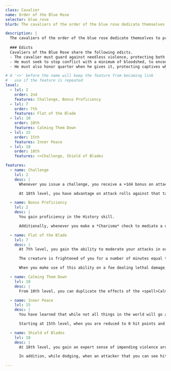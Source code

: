 ```yaml
---
class: Cavalier
name: Order of the Blue Rose
selector: blue_rose
blurb: The cavaliers of the order of the blue rose dedicate themselves to promoting peace in the lands they roam.

description: |
  The cavaliers of the order of the blue rose dedicate themselves to promoting peace in the lands they roam. Skilled warriors and adept diplomats, these cavaliers counsel wisdom, patience, and understanding, but are ever mindful of the need to take up arms to strike down aggressors, tyrants, or evil usurpers. Although they believe wholeheartedly in peace as an aim and a final goal, cavaliers of the blue rose are warriors first, and embrace their role as guardians of those who cannot or will not take up arms to defend themselves.
  
  ### Edicts
  Cavaliers of the Blue Rose share the following edicts.
  - The cavalier must guard against needless violence, protecting both the land and its people from wars they neither started nor wish to fight. 
  - He must seek to stop conflict with a minimum of bloodshed, to encourage peaceful resolutions to disagreements between intelligent creatures, and to mend the wounds opened by battle.
  - He must also honor quarter when he gives it, protecting captives who have surrendered from his own allies if need be.

# A '<>' before the name will keep the feature from becoming link
#   use if the feature is repeated
level:
  - lvl: 2
    order: 2nd
    features: Challenge, Bonus Proficiency
  - lvl: 7
    order: 7th
    features: Flat of the Blade
  - lvl: 10
    order: 10th
    features: Calming Them Down
  - lvl: 15
    order: 15th
    features: Inner Peace
  - lvl: 18
    order: 18th
    features: <>Challenge, Shield of Blades

features:
  - name: Challenge
    lvl: 2  
    desc: |
      Whenever you issue a challenge, you receive a +1d4 bonus on attack rolls made against the target of your challenge, if the target is an intelligent creature to whom you offered the chance to surrender (by taking an action to offer terms).

      At 18th level, you have advantage on attack rolls against that target as well.

  - name: Bonus Proficiency
    lvl: 2  
    desc: |
      You gain proficiency in the History skill.

      Additionally, whenever you make a *Charisma* check to mediate a dispute between two parties that do not include you, your proficiency bonus is doubled if it applies to the check.

  - name: Flat of the Blade
    lvl: 7
    desc: |
      At 7th level, you gain the ability to moderate your attacks in order to take an enemy alive. You take any penalties for attempting to subdue an opponent. Whenever you reduce a creature to 0 hit points with a melee attack, you can use a bonus action to instead leave the creature at 1 hit point.

      The creature is frightened of you for a number of minutes equal to your Charisma modifier. It must also make a Charisma saving throw with a DC 8 + your Charisma modifier + your proficiency modifier. If the creature fails this saving throw, it answers truthfully any questions you ask it and obeys your direct orders while it is frightened by this effect.

      When you make use of this ability on a foe dealing lethal damage, or allowing your allies to kill the target, is considered a violation of your edicts. Once you use this ability, you can't use it again until you finish a short rest.

  - name: Calming Them Down
    lvl: 10
    desc: |
      From 10th level, you can duplicate the effects of the <spell>Calm Emotions<spell> spell. Use the result of a Charisma (Persuasion) check as the DC. Once you use this ability, you can't use it again until you finish a long rest.

  - name: Inner Peace
    lvl: 15
    desc: |
      You have learned that while not all things in the world will go as you wish, you must remain calm and centered.

      Starting at 15th level, when you are reduced to 0 hit points and are not killed outright, you can choose to drop to 1 hit point instead. Once you use this ability, you can't use it again until you finish a long rest.

  - name: Shield of Blades
    lvl: 18
    desc: |
      At 18th level, you gain an expert sense of impending violence around you. When taking the Dodge action, you can extend your protection to those around you. Until the start of your next turn, your adjacent allies bonuses are considered as if they had taken the Dodge action.

      In addition, while dodging, when an attacker that you can see hits you or an adjacent ally with an attack, you can use your reaction to halve the attack's damage.

---
```

